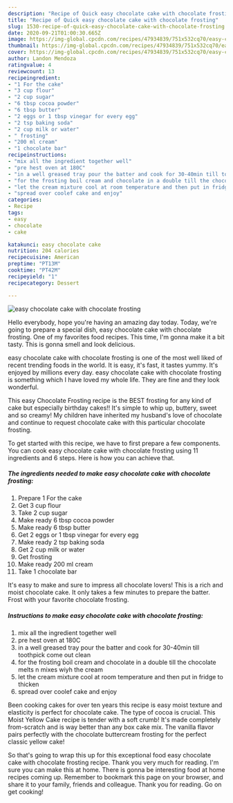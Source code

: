 ```yaml
---
description: "Recipe of Quick easy chocolate cake with chocolate frosting"
title: "Recipe of Quick easy chocolate cake with chocolate frosting"
slug: 1530-recipe-of-quick-easy-chocolate-cake-with-chocolate-frosting
date: 2020-09-21T01:00:30.665Z
image: https://img-global.cpcdn.com/recipes/47934839/751x532cq70/easy-chocolate-cake-with-chocolate-frosting-recipe-main-photo.jpg
thumbnail: https://img-global.cpcdn.com/recipes/47934839/751x532cq70/easy-chocolate-cake-with-chocolate-frosting-recipe-main-photo.jpg
cover: https://img-global.cpcdn.com/recipes/47934839/751x532cq70/easy-chocolate-cake-with-chocolate-frosting-recipe-main-photo.jpg
author: Landon Mendoza
ratingvalue: 4
reviewcount: 13
recipeingredient:
- "1 For the cake"
- "3 cup flour"
- "2 cup sugar"
- "6 tbsp cocoa powder"
- "6 tbsp butter"
- "2 eggs or 1 tbsp vinegar for every egg"
- "2 tsp baking soda"
- "2 cup milk or water"
- " frosting"
- "200 ml cream"
- "1 chocolate bar"
recipeinstructions:
- "mix all the ingredient together well"
- "pre hest oven at 180C"
- "in a well greased tray pour the batter and cook for 30-40min till toothpick come out clean"
- "for the frosting boil cream and chocolate in a double till the chocolate melts n mixes wiyh the cream"
- "let the cream mixture cool at room temperature and then put in fridge to thicken"
- "spread over coolef cake and enjoy"
categories:
- Recipe
tags:
- easy
- chocolate
- cake

katakunci: easy chocolate cake 
nutrition: 204 calories
recipecuisine: American
preptime: "PT13M"
cooktime: "PT42M"
recipeyield: "1"
recipecategory: Dessert

---
```



![easy chocolate cake with chocolate frosting](https://img-global.cpcdn.com/recipes/47934839/751x532cq70/easy-chocolate-cake-with-chocolate-frosting-recipe-main-photo.jpg)

Hello everybody, hope you're having an amazing day today. Today, we're going to prepare a special dish, easy chocolate cake with chocolate frosting. One of my favorites food recipes. This time, I'm gonna make it a bit tasty. This is gonna smell and look delicious.

easy chocolate cake with chocolate frosting is one of the most well liked of recent trending foods in the world. It is easy, it's fast, it tastes yummy. It's enjoyed by millions every day. easy chocolate cake with chocolate frosting is something which I have loved my whole life. They are fine and they look wonderful.

This easy Chocolate Frosting recipe is the BEST frosting for any kind of cake but especially birthday cakes!! It&#39;s simple to whip up, buttery, sweet and so creamy! My children have inherited my husband&#39;s love of chocolate and continue to request chocolate cake with this particular chocolate frosting.


To get started with this recipe, we have to first prepare a few components. You can cook easy chocolate cake with chocolate frosting using 11 ingredients and 6 steps. Here is how you can achieve that.

<!--inarticleads1-->

##### The ingredients needed to make easy chocolate cake with chocolate frosting:

1. Prepare 1 For the cake
1. Get 3 cup flour
1. Take 2 cup sugar
1. Make ready 6 tbsp cocoa powder
1. Make ready 6 tbsp butter
1. Get 2 eggs or 1 tbsp vinegar for every egg
1. Make ready 2 tsp baking soda
1. Get 2 cup milk or water
1. Get  frosting
1. Make ready 200 ml cream
1. Take 1 chocolate bar


It&#39;s easy to make and sure to impress all chocolate lovers! This is a rich and moist chocolate cake. It only takes a few minutes to prepare the batter. Frost with your favorite chocolate frosting. 

<!--inarticleads2-->

##### Instructions to make easy chocolate cake with chocolate frosting:

1. mix all the ingredient together well
1. pre hest oven at 180C
1. in a well greased tray pour the batter and cook for 30-40min till toothpick come out clean
1. for the frosting boil cream and chocolate in a double till the chocolate melts n mixes wiyh the cream
1. let the cream mixture cool at room temperature and then put in fridge to thicken
1. spread over coolef cake and enjoy


Been cooking cakes for over ten years this recipe is easy moist texture and elasticity is perfect for chocolate cake. The type of cocoa is crucial. This Moist Yellow Cake recipe is tender with a soft crumb! It&#39;s made completely from-scratch and is way better than any box cake mix. The vanilla flavor pairs perfectly with the chocolate buttercream frosting for the perfect classic yellow cake! 

So that's going to wrap this up for this exceptional food easy chocolate cake with chocolate frosting recipe. Thank you very much for reading. I'm sure you can make this at home. There is gonna be interesting food at home recipes coming up. Remember to bookmark this page on your browser, and share it to your family, friends and colleague. Thank you for reading. Go on get cooking!
